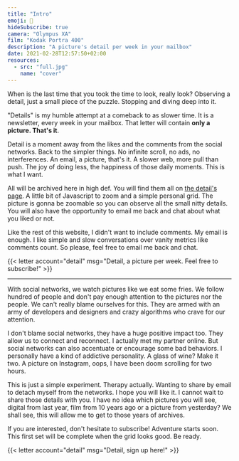 ```yaml
---
title: "Intro"
emoji: 👀
hideSubscribe: true
camera: "Olympus XA"
film: "Kodak Portra 400"
description: "A picture's detail per week in your mailbox"
date: 2021-02-28T12:57:50+02:00
resources:
  - src: "full.jpg"
    name: "cover"
---
```


When is the last time that you took the time to look, really look? Observing a detail, just a small piece of the puzzle. Stopping and diving deep into it.

"Details" is my humble attempt at a comeback to as slower time. It is a newsletter, every week in your mailbox. That letter will contain **only a picture. That's it**.

Detail is a moment away from the likes and the comments from the social networks. Back to the simpler things. No infinite scroll, no ads, no interferences. An email, a picture, that's it.
A slower web, more pull than push. The joy of doing less, the happiness of those daily moments. This is what I want.

All will be archived here in high def. You will find them all on [the detail's page](/en/details). A little bit of Javascript to zoom and a simple personal grid. The picture is gonna be zoomable so you can observe all the small nitty details. You will also have the opportunity to email me back and chat about what you liked or not.

Like the rest of this website, I didn't want to include comments. My email is enough. I like simple and slow conversations over vanity metrics like comments count. So please, feel free to email me back and chat.

{{< letter account="detail" msg="Detail, a picture per week. Feel free to subscribe!" >}}

***

With social networks, we watch pictures like we eat some fries. We follow hundred of people and don't pay enough attention to the pictures nor the people. We can't really blame ourselves for this. They are armed with an army of developers and designers and crazy algorithms who crave for our attention. 

I don't blame social networks, they have a huge positive impact too. They allow us to connect and reconnect. I actually met my partner online. But social networks can also accentuate or encourage some bad behaviors. I personally have a kind of addictive personality. A glass of wine? Make it two. A picture on Instagram, oops, I have been doom scrolling for two hours.

This is just a simple experiment. Therapy actually. Wanting to share by email to detach myself from the networks. I hope you will like it. I cannot wait to share those details with you. I have no idea which pictures you will see, digital from last year, film from 10 years ago or a picture from yesterday? We shall see, this will allow me to get to those years of archives.

If you are interested, don't hesitate to subscribe! Adventure starts soon. This first set will be complete when the grid looks good. Be ready.

{{< letter account="detail" msg="Detail, sign up here!" >}}
